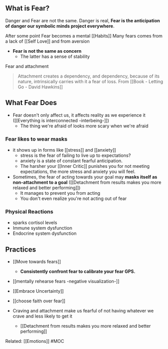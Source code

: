 ## What is Fear?
Danger and Fear are not the same. Danger is real, **Fear is the anticipation of danger our symbolic minds project everywhere**. 

After some point Fear becomes a mental [[Habits]]
Many fears comes from a lack of [[Self Love]] and from aversion

- **Fear is not the same as concern**
    - The latter has a sense of stability

Fear and attachment
> Attachment creates a dependency, and dependency, because of its nature, intrinsically carries with it a fear of loss. 
> From [[Book - Letting Go - David Hawkins]]

## What Fear Does
- Fear doesn't only affect us, it affects reality as we experience it ([[Everything is interconnected -interbeing-]])
	- The thing we're afraid of looks more scary when we're afraid

### Fear likes to wear masks
- it shows up in forms like [[stress]] and [[anxiety]]
	- stress is the fear of failing to live up to expectations?
	- anxiety is a state of constant fearful anticipation.  
	- The harsher your [[Inner Critic]] punishes you for not meeting expectations, the more stress and anxiety you will feel.
- Sometimes, the fear of acting towards your goal may **masks itself as non-attachment to a goal** ([[Detachment from results makes you more relaxed and better performing]])
	- It manages to prevent you from acting
	- You don't even realize you're not acting out of fear

### Physical Reactions
- sparks cortisol levels
- Immune system dysfunction
- Endocrine system dysfunction

## Practices
- [[Move towards fears]]
	- **Consistently confront fear to calibrate your fear GPS.** 
- [[mentally rehearse fears -negative visualization-]]
- [[Embrace Uncertainty]]
- [[choose faith over fear]]

- Craving and attachment make us fearful of not having whatever we crave and less likely to get it
	- [[Detachment from results makes you more relaxed and better performing]]

Related: [[Emotions]]
#MOC 
